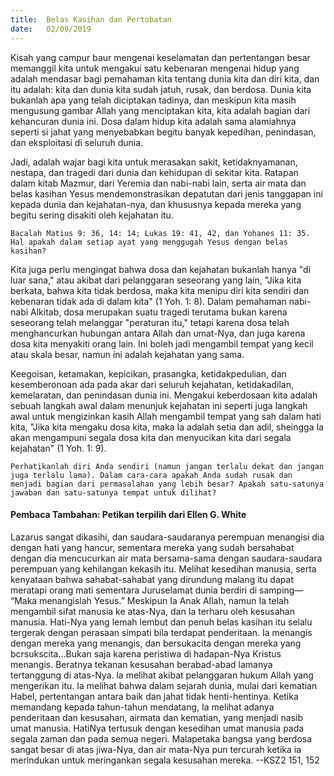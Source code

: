 ```yaml
---
title:  Belas Kasihan dan Pertobatan
date:   02/09/2019
---
```


Kisah yang campur baur mengenai keselamatan dan pertentangan besar memanggil kita untuk mengakui satu kebenaran mengenai hidup yang adalah mendasar bagi pemahaman kita tentang dunia kita dan diri kita, dan itu adalah: kita dan dunia kita sudah jatuh, rusak, dan berdosa. Dunia kita bukanlah apa yang telah diciptakan tadinya, dan meskipun kita masih mengusung gambar Allah yang menciptakan kita, kita adalah bagian dari kehancuran dunia ini. Dosa dalam hidup kita adalah sama alamiahnya seperti si jahat yang menyebabkan begitu banyak kepedihan, penindasan, dan eksploitasi di seluruh dunia. 

Jadi, adalah wajar bagi kita untuk merasakan sakit, ketidaknyamanan, nestapa, dan tragedi dari dunia dan kehidupan di sekitar kita. Ratapan dalam kitab Mazmur, dari Yeremia dan nabi-nabi lain, serta air mata dan belas kasihan Yesus mendemonstrasikan depatutan dari jenis tanggapan ini kepada dunia dan kejahatan-nya, dan khususnya kepada mereka yang begitu sering disakiti oleh kejahatan itu.

`Bacalah Matius 9: 36, 14: 14; Lukas 19: 41, 42, dan Yohanes 11: 35. Hal apakah dalam setiap ayat yang menggugah Yesus dengan belas kasihan?`

Kita juga perlu mengingat bahwa dosa dan kejahatan bukanlah hanya "di luar sana," atau akibat dari pelanggaran seseorang yang lain, "Jika kita berkata, bahwa kita tidak berdosa, maka kita menipu diri kita sendiri dan kebenaran tidak ada di dalam kita" (1 Yoh. 1: 8). Dalam pemahaman nabi-nabi Alkitab, dosa merupakan suatu tragedi terutama bukan karena seseorang telah melanggar "peraturan itu," tetapi karena dosa telah menghancurkan hubungan antara Allah dan umat-Nya, dan juga karena dosa kita menyakiti orang lain. Ini boleh jadi mengambil tempat yang kecil atau skala besar, namun ini adalah kejahatan yang sama.

Keegoisan, ketamakan, kepicikan, prasangka, ketidakpedulian, dan kesemberonoan ada pada akar dari seluruh kejahatan, ketidakadilan, kemelaratan, dan penindasan dunia ini. Mengakui keberdosaan kita adalah sebuah langkah awal dalam menunjuk kejahatan ini seperti juga langkah awal untuk mengizinkan kasih Allah mengambil tempat yang sah dalam hati kita, "Jika kita mengaku dosa kita, maka Ia adalah setia dan adil, sheingga Ia akan mengampuni segala dosa kita dan menyucikan kita dari segala kejahatan" (1 Yoh. 1: 9).

`Perhatikanlah diri Anda sendiri (namun jangan terlalu dekat dan jangan juga terlalu lama). Dalam cara-cara apakah Anda sudah rusak dan menjadi bagian dari permasalahan yang lebih besar? Apakah satu-satunya jawaban dan satu-satunya tempat untuk dilihat?`

#### Pembaca Tambahan: Petikan terpilih dari Ellen G. White

Lazarus sangat dikasihi, dan saudara-saudaranya perempuan menangisi dia dengan hati yang hancur, sementara mereka yang sudah bersahabat dengan dia mencucurkan air mata bersama-sama dengan saudara-saudara perempuan yang kehilangan kekasih itu. Melihat kesedihan manusia, serta kenyataan bahwa sahabat-sahabat yang dirundung malang itu dapat meratapi orang mati sementara Juruselamat dunia berdiri di samping— “Maka menangislah Yesus.” Meskipun Ia Anak Allah, namun Ia telah mengambil sifat manusia ke atas-Nya, dan Ia terharu oleh kesusahan manusia. Hati-Nya yang lemah lembut dan penuh belas kasihan itu selalu tergerak dengan perasaan simpati bila terdapat penderitaan. Ia menangis dengan mereka yang menangis, dan bersukacita dengan mereka yang bcrsukscita...Bukan saja karena peristiwa di hadapan-Nya Kristus menangis. Beratnya tekanan kesusahan berabad-abad lamanya tertanggung di atas-Nya. la melihat akibat pelanggaran hukum Allah yang mengerikan itu. Ia melihat bahwa dalam sejarah dunia, mulai dari kematian Habel, pertentangan antara baik dan jahat tidak henti-hentinya. Ketika memandang kepada tahun-tahun mendatang, Ia melihat adanya penderitaan dan kesusahan, airmata dan kematian, yang menjadi nasib umat manusia. HatiNya tertusuk dengan kesedihan umat manusia pada segala zaman dan pada semua negeri. Malapetaka bangsa yang berdosa sangat besar di atas jiwa-Nya, dan air mata-Nya pun tercurah ketika ia merindukan untuk meringankan segala kesusahan mereka. --KSZ2  151, 152